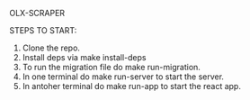 OLX-SCRAPER

STEPS TO START:
1. Clone the repo.
2. Install deps via make install-deps
3. To run the migration file do make run-migration.
4. In one terminal do make run-server to start the server. 
5. In antoher terminal do make run-app to start the react app. 